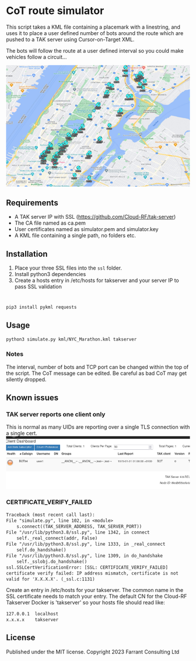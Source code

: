 # CoT route simulator

This script takes a KML file containing a placemark with a linestring, and uses it to place a user defined number of bots around the route which are pushed to a TAK server using Cursor-on-Target XML.

The bots will follow the route at a user defined interval so you could make vehicles follow a circuit...

![image](nyc_demo.jpg)

## Requirements
 - A TAK server IP with SSL (https://github.com/Cloud-RF/tak-server)
 - The CA file named as ca.pem
 - User certificates named as simulator.pem and simulator.key
 - A KML file containing a single path, no folders etc.

## Installation
 1. Place your three SSL files into the `ssl` folder.
 2. Install python3 dependencies
 3. Create a hosts entry in /etc/hosts for takserver and your server IP to pass SSL validation

    
 #

    pip3 install pykml requests


## Usage

    python3 simulate.py kml/NYC_Marathon.kml takserver

### Notes
The interval, number of bots and TCP port can be changed within the top of the script. 
The CoT message can be edited. Be careful as bad CoT may get silently dropped.

## Known issues

### TAK server reports one client only
This is normal as many UIDs are reporting over a single TLS connection with a single cert. 
![image](takserver.png)

### CERTIFICATE_VERIFY_FAILED

    Traceback (most recent call last):
    File "simulate.py", line 102, in <module>
        s.connect((TAK_SERVER_ADDRESS, TAK_SERVER_PORT))
    File "/usr/lib/python3.8/ssl.py", line 1342, in connect
        self._real_connect(addr, False)
    File "/usr/lib/python3.8/ssl.py", line 1333, in _real_connect
        self.do_handshake()
    File "/usr/lib/python3.8/ssl.py", line 1309, in do_handshake
        self._sslobj.do_handshake()
    ssl.SSLCertVerificationError: [SSL: CERTIFICATE_VERIFY_FAILED] certificate verify failed: IP address mismatch, certificate is not valid for 'X.X.X.X'. (_ssl.c:1131)

Create an entry in /etc/hosts for your takserver. The common name in the SSL certificate needs to match your entry. The default CN for the Cloud-RF Takserver Docker is 'takserver' so your hosts file should read like:

    127.0.0.1  localhost
    x.x.x.x    takserver

### 

## License

Published under the MIT license. Copyright 2023 Farrant Consulting Ltd